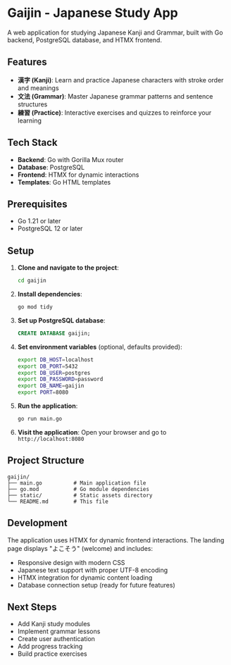 # Gaijin - Japanese Study App

A web application for studying Japanese Kanji and Grammar, built with Go backend, PostgreSQL database, and HTMX frontend.

## Features

- **漢字 (Kanji)**: Learn and practice Japanese characters with stroke order and meanings
- **文法 (Grammar)**: Master Japanese grammar patterns and sentence structures  
- **練習 (Practice)**: Interactive exercises and quizzes to reinforce your learning

## Tech Stack

- **Backend**: Go with Gorilla Mux router
- **Database**: PostgreSQL
- **Frontend**: HTMX for dynamic interactions
- **Templates**: Go HTML templates

## Prerequisites

- Go 1.21 or later
- PostgreSQL 12 or later

## Setup

1. **Clone and navigate to the project**:
   ```bash
   cd gaijin
   ```

2. **Install dependencies**:
   ```bash
   go mod tidy
   ```

3. **Set up PostgreSQL database**:
   ```sql
   CREATE DATABASE gaijin;
   ```

4. **Set environment variables** (optional, defaults provided):
   ```bash
   export DB_HOST=localhost
   export DB_PORT=5432
   export DB_USER=postgres
   export DB_PASSWORD=password
   export DB_NAME=gaijin
   export PORT=8080
   ```

5. **Run the application**:
   ```bash
   go run main.go
   ```

6. **Visit the application**:
   Open your browser and go to `http://localhost:8080`

## Project Structure

```
gaijin/
├── main.go          # Main application file
├── go.mod           # Go module dependencies
├── static/          # Static assets directory
└── README.md        # This file
```

## Development

The application uses HTMX for dynamic frontend interactions. The landing page displays "よこそう" (welcome) and includes:

- Responsive design with modern CSS
- Japanese text support with proper UTF-8 encoding
- HTMX integration for dynamic content loading
- Database connection setup (ready for future features)

## Next Steps

- Add Kanji study modules
- Implement grammar lessons
- Create user authentication
- Add progress tracking
- Build practice exercises
